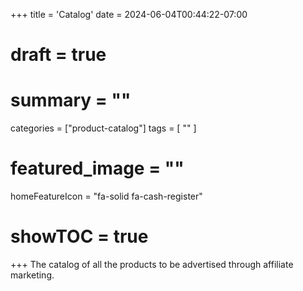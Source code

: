 +++
title = 'Catalog'
date = 2024-06-04T00:44:22-07:00
# draft = true
# summary = ""
categories = ["product-catalog"]
tags = [
  ""
  ]
# featured_image = ""
homeFeatureIcon = "fa-solid fa-cash-register" 
# showTOC = true
+++
The catalog of all the products to be advertised through affiliate marketing.